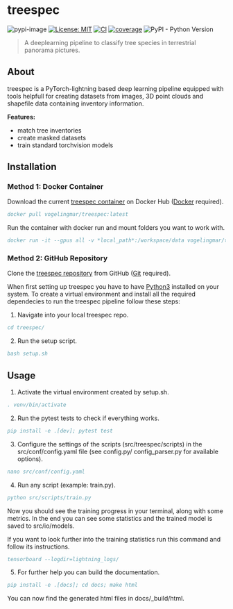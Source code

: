 # treespec

![pypi-image](https://badge.fury.io/py/treespec.svg)
[![License: MIT](https://img.shields.io/badge/License-MIT-yellow.svg)](LICENSE) 
[![CI](https://github.com/vogelingmar/treespec/actions/workflows/main.yml/badge.svg)](https://github.com/vogelingmar/treespec/actions/workflows/main.yml)
[![coverage](https://codecov.io/gh/vogelingmar/treespec/branch/main/graph/badge.svg)](https://codecov.io/github/vogelingmar/treespec?branch=main)
![PyPI - Python Version](https://img.shields.io/pypi/pyversions/treespec)


> A deeplearning pipeline to classify tree species in terrestrial panorama pictures.

## About
treespec is a PyTorch-lightning based deep learning pipeline equipped with tools helpfull for creating datasets from images, 3D point clouds and shapefile data containing inventory information.

**Features:**
- match tree inventories
- create masked datasets
- train standard torchvision models

## Installation

### Method 1: Docker Container
Download the current [treespec container](https://hub.docker.com/repository/docker/vogelingmar/treespec/general) on Docker Hub ([Docker](https://docs.docker.com/engine/install/) required).
```BibTeX
docker pull vogelingmar/treespec:latest
```
Run the container with docker run and mount folders you want to work with.
```BibTeX
docker run -it --gpus all -v *local_path*:/workspace/data vogelingmar/treespec
```

### Method 2: GitHub Repository
Clone the [treespec repository](https://github.com/vogelingmar/treespec) from GitHub ([Git](https://github.com/git-guides/install-git) required).

When first setting up treespec you have to have [Python3](https://www.python.org/downloads/) installed on your system. To create a virtual environment
and install all the required dependecies to run the treespec pipeline follow these steps:
1. Navigate into your local treespec repo.
   
```BibTeX
cd treespec/
```

2. Run the setup script.

```BibTeX
bash setup.sh
```


## Usage

1. Activate the virtual environment created by setup.sh.
   
```BibTeX
. venv/bin/activate
```

2. Run the pytest tests to check if everything works.
```BibTeX
pip install -e .[dev]; pytest test
```
  
3. Configure the settings of the scripts (src/treespec/scripts) in the src/conf/config.yaml file (see config.py/ config_parser.py for available options).
   
```BibTeX
nano src/conf/config.yaml
``` 

4. Run any script (example: train.py).
   
```BibTeX
python src/scripts/train.py
```

Now you should see the training progress in your terminal, along with some metrics. 
In the end you can see some statistics and the trained model is saved to src/io/models.


If you want to look further into the training statistics run this command and follow its instructions.

```BibTeX
tensorboard --logdir=lightning_logs/
```

5. For further help you can build the documentation.
```BibTeX
pip install -e .[docs]; cd docs; make html
```
You can now find the generated html files in docs/_build/html.

